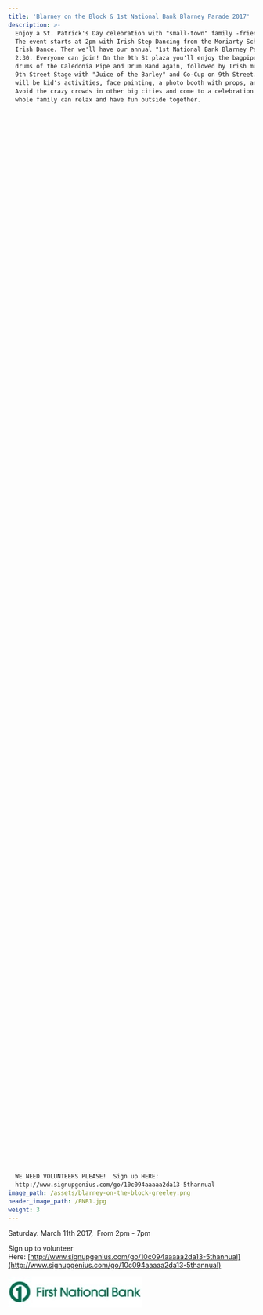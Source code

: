 ```yaml
---
title: 'Blarney on the Block & 1st National Bank Blarney Parade 2017'
description: >-
  Enjoy a St. Patrick's Day celebration with "small-town" family -friendly fun!
  The event starts at 2pm with Irish Step Dancing from the Moriarty School of
  Irish Dance. Then we'll have our annual "1st National Bank Blarney Parade" at
  2:30. Everyone can join! On the 9th St plaza you'll enjoy the bagpipes and
  drums of the Caledonia Pipe and Drum Band again, followed by Irish music on the
  9th Street Stage with "Juice of the Barley" and Go-Cup on 9th Street. There
  will be kid's activities, face painting, a photo booth with props, and MORE!
  Avoid the crazy crowds in other big cities and come to a celebration where the
  whole family can relax and have fun outside together.

































































































































  WE NEED VOLUNTEERS PLEASE!  Sign up HERE:
  http://www.signupgenius.com/go/10c094aaaaa2da13-5thannual
image_path: /assets/blarney-on-the-block-greeley.png
header_image_path: /FNB1.jpg
weight: 3
---
```



Saturday. March 11th 2017,  From 2pm - 7pm

Sign up to volunteer Here: [http://www.signupgenius.com/go/10c094aaaaa2da13-5thannual](http://www.signupgenius.com/go/10c094aaaaa2da13-5thannual)

![](/assets/versions/fnb1---x----274-64x---.jpg)